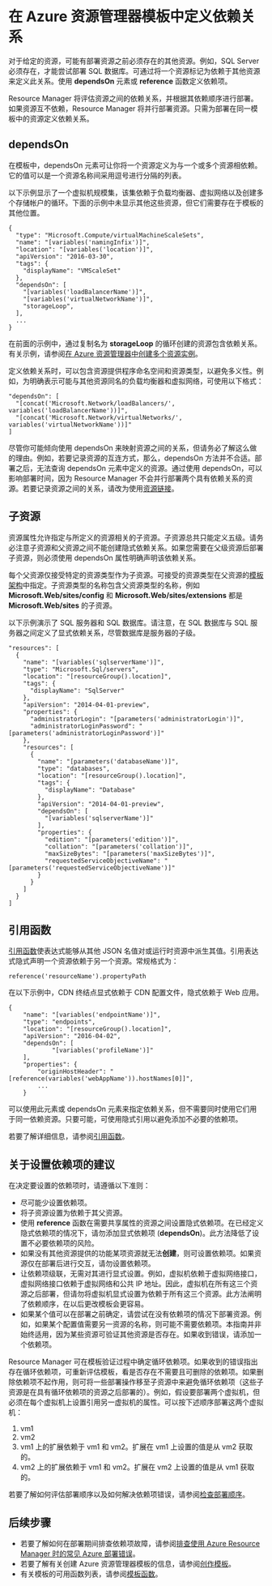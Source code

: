 <properties
    pageTitle="Resource Manager 模板中的依赖关系 | Azure"
    description="介绍如何在部署期间将一个资源设置为依赖于另一个资源，以确保按正确的顺序部署资源。"
    services="azure-resource-manager"
    documentationcenter="na"
    author="tfitzmac"
    manager="timlt"
    editor="" />
<tags
    ms.assetid="34ebaf1e-480c-4b4d-9bf6-251bd3f8f2cf"
    ms.service="azure-resource-manager"
    ms.devlang="na"
    ms.topic="article"
    ms.tgt_pltfrm="na"
    ms.workload="na"
    ms.date="01/03/2017"
    wacn.date="01/25/2017"
    ms.author="tomfitz" />  


# 在 Azure 资源管理器模板中定义依赖关系
对于给定的资源，可能有部署资源之前必须存在的其他资源。例如，SQL Server 必须存在，才能尝试部署 SQL 数据库。可通过将一个资源标记为依赖于其他资源来定义此关系。使用 **dependsOn** 元素或 **reference** 函数定义依赖项。

Resource Manager 将评估资源之间的依赖关系，并根据其依赖顺序进行部署。如果资源互不依赖，Resource Manager 将并行部署资源。只需为部署在同一模板中的资源定义依赖关系。

## dependsOn
在模板中，dependsOn 元素可让你将一个资源定义为与一个或多个资源相依赖。它的值可以是一个资源名称间采用逗号进行分隔的列表。

以下示例显示了一个虚拟机规模集，该集依赖于负载均衡器、虚拟网络以及创建多个存储帐户的循环。下面的示例中未显示其他这些资源，但它们需要存在于模板的其他位置。

    {
      "type": "Microsoft.Compute/virtualMachineScaleSets",
      "name": "[variables('namingInfix')]",
      "location": "[variables('location')]",
      "apiVersion": "2016-03-30",
      "tags": {
        "displayName": "VMScaleSet"
      },
      "dependsOn": [
        "[variables('loadBalancerName')]",
        "[variables('virtualNetworkName')]",
        "storageLoop",
      ],
      ...
    }

在前面的示例中，通过复制名为 **storageLoop** 的循环创建的资源包含依赖关系。有关示例，请参阅[在 Azure 资源管理器中创建多个资源实例](/documentation/articles/resource-group-create-multiple/)。

定义依赖关系时，可以包含资源提供程序命名空间和资源类型，以避免多义性。例如，为明确表示可能与其他资源同名的负载均衡器和虚拟网络，可使用以下格式：

    "dependsOn": [
      "[concat('Microsoft.Network/loadBalancers/', variables('loadBalancerName'))]",
      "[concat('Microsoft.Network/virtualNetworks/', variables('virtualNetworkName'))]"
    ] 

尽管你可能倾向使用 dependsOn 来映射资源之间的关系，但请务必了解这么做的理由。例如，若要记录资源的互连方式，那么，dependsOn 方法并不合适。部署之后，无法查询 dependsOn 元素中定义的资源。通过使用 dependsOn，可以影响部署时间，因为 Resource Manager 不会并行部署两个具有依赖关系的资源。若要记录资源之间的关系，请改为使用[资源链接](/documentation/articles/resource-group-link-resources/)。

## 子资源
资源属性允许指定与所定义的资源相关的子资源。子资源总共只能定义五级。请务必注意子资源和父资源之间不能创建隐式依赖关系。如果您需要在父级资源后部署子资源，则必须使用 dependsOn 属性明确声明该依赖关系。

每个父资源仅接受特定的资源类型作为子资源。可接受的资源类型在父资源的[模板架构](https://github.com/Azure/azure-resource-manager-schemas)中指定。子资源类型的名称包含父资源类型的名称，例如 **Microsoft.Web/sites/config** 和 **Microsoft.Web/sites/extensions** 都是 **Microsoft.Web/sites** 的子资源。

以下示例演示了 SQL 服务器和 SQL 数据库。请注意，在 SQL 数据库与 SQL 服务器之间定义了显式依赖关系，尽管数据库是服务器的子级。

    "resources": [
      {
        "name": "[variables('sqlserverName')]",
        "type": "Microsoft.Sql/servers",
        "location": "[resourceGroup().location]",
        "tags": {
          "displayName": "SqlServer"
        },
        "apiVersion": "2014-04-01-preview",
        "properties": {
          "administratorLogin": "[parameters('administratorLogin')]",
          "administratorLoginPassword": "[parameters('administratorLoginPassword')]"
        },
        "resources": [
          {
            "name": "[parameters('databaseName')]",
            "type": "databases",
            "location": "[resourceGroup().location]",
            "tags": {
              "displayName": "Database"
            },
            "apiVersion": "2014-04-01-preview",
            "dependsOn": [
              "[variables('sqlserverName')]"
            ],
            "properties": {
              "edition": "[parameters('edition')]",
              "collation": "[parameters('collation')]",
              "maxSizeBytes": "[parameters('maxSizeBytes')]",
              "requestedServiceObjectiveName": "[parameters('requestedServiceObjectiveName')]"
            }
          }
        ]
      }
    ]

## 引用函数
[引用函数](/documentation/articles/resource-group-template-functions/#reference)使表达式能够从其他 JSON 名值对或运行时资源中派生其值。引用表达式隐式声明一个资源依赖于另一个资源。常规格式为：

    reference('resourceName').propertyPath

在以下示例中，CDN 终结点显式依赖于 CDN 配置文件，隐式依赖于 Web 应用。

    {
        "name": "[variables('endpointName')]",
        "type": "endpoints",
        "location": "[resourceGroup().location]",
        "apiVersion": "2016-04-02",
        "dependsOn": [
                "[variables('profileName')]"
        ],
        "properties": {
            "originHostHeader": "[reference(variables('webAppName')).hostNames[0]]",
            ...
        }

可以使用此元素或 dependsOn 元素来指定依赖关系，但不需要同时使用它们用于同一依赖资源。只要可能，可使用隐式引用以避免添加不必要的依赖项。

若要了解详细信息，请参阅[引用函数](/documentation/articles/resource-group-template-functions/#reference)。

## 关于设置依赖项的建议

在决定要设置的依赖项时，请遵循以下准则：

* 尽可能少设置依赖项。
* 将子资源设置为依赖于其父资源。
* 使用 **reference** 函数在需要共享属性的资源之间设置隐式依赖项。在已经定义隐式依赖项的情况下，请勿添加显式依赖项 (**dependsOn**)。此方法降低了设置不必要依赖项的风险。
* 如果没有其他资源提供的功能某项资源就无法**创建**，则可设置依赖项。如果资源仅在部署后进行交互，请勿设置依赖项。
* 让依赖项级联，无需对其进行显式设置。例如，虚拟机依赖于虚拟网络接口，虚拟网络接口依赖于虚拟网络和公共 IP 地址。因此，虚拟机在所有这三个资源之后部署，但请勿将虚拟机显式设置为依赖于所有这三个资源。此方法阐明了依赖顺序，在以后更改模板会更容易。
* 如果某个值可以在部署之前确定，请尝试在没有依赖项的情况下部署资源。例如，如果某个配置值需要另一资源的名称，则可能不需要依赖项。本指南并非始终适用，因为某些资源可验证其他资源是否存在。如果收到错误，请添加一个依赖项。

Resource Manager 可在模板验证过程中确定循环依赖项。如果收到的错误指出存在循环依赖项，可重新评估模板，看是否存在不需要且可删除的依赖项。如果删除依赖项不起作用，则可将一些部署操作移至子资源中来避免循环依赖项（这些子资源是在具有循环依赖项的资源之后部署的）。例如，假设要部署两个虚拟机，但必须在每个虚拟机上设置引用另一虚拟机的属性。可以按下述顺序部署这两个虚拟机：

1. vm1
2. vm2
3. vm1 上的扩展依赖于 vm1 和 vm2。扩展在 vm1 上设置的值是从 vm2 获取的。
4. vm2 上的扩展依赖于 vm1 和 vm2。扩展在 vm2 上设置的值是从 vm1 获取的。

若要了解如何评估部署顺序以及如何解决依赖项错误，请参阅[检查部署顺序](/documentation/articles/resource-manager-common-deployment-errors/#check-deployment-sequence)。

## 后续步骤
* 若要了解如何在部署期间排查依赖项故障，请参阅[排查使用 Azure Resource Manager 时的常见 Azure 部署错误](/documentation/articles/resource-manager-common-deployment-errors/)。
* 若要了解有关创建 Azure 资源管理器模板的信息，请参阅[创作模板](/documentation/articles/resource-group-authoring-templates/)。
* 有关模板的可用函数列表，请参阅[模板函数](/documentation/articles/resource-group-template-functions/)。

<!---HONumber=Mooncake_0120_2017-->
<!-- Update_Description: update meta properties ; wording update ; update code ; update link references ; add advise of setting dependency ; add CDN config code -->